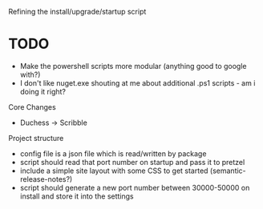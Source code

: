 Refining the install/upgrade/startup script

# TODO

 - Make the powershell scripts more modular (anything good to google with?)
 - I don't like nuget.exe shouting at me about additional .ps1 scripts - am i doing it right?
 
Core Changes

 - Duchess -> Scribble

Project structure

 - config file is a json file which is read/written by package
 - script should read that port number on startup and pass it to pretzel
 - include a simple site layout with some CSS to get started (semantic-release-notes?)
 - script should generate a new port number between 30000-50000 on install and store it into the settings



 
